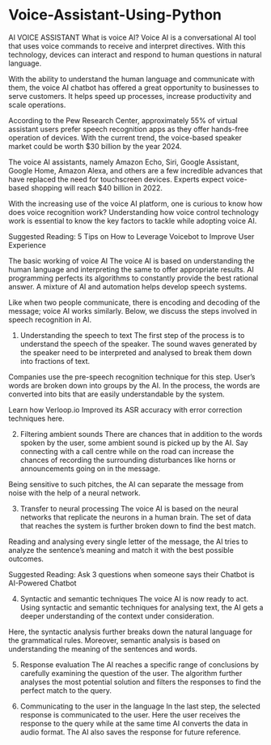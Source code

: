 # Voice-Assistant-Using-Python
AI VOICE ASSISTANT
What is voice AI? 
Voice AI is a conversational AI tool that uses voice commands to receive and interpret directives. With this technology, devices can interact and respond to human questions in natural language.

With the ability to understand the human language and communicate with them, the voice AI chatbot has offered a great opportunity to businesses to serve customers. It helps speed up processes, increase productivity and scale operations. 

According to the Pew Research Center, approximately 55% of virtual assistant users prefer speech recognition apps as they offer hands-free operation of devices. With the current trend, the voice-based speaker market could be worth $30 billion by the year 2024. 

The voice AI assistants, namely Amazon Echo, Siri, Google Assistant, Google Home, Amazon Alexa, and others are a few incredible advances that have replaced the need for touchscreen devices. Experts expect voice-based shopping will reach $40 billion in 2022.

With the increasing use of the voice AI platform, one is curious to know how does voice recognition work? Understanding how voice control technology work is essential to know the key factors to tackle while adopting voice AI.

Suggested Reading: 5 Tips on How to Leverage Voicebot to Improve User Experience

The basic working of voice AI
The voice AI is based on understanding the human language and interpreting the same to offer appropriate results. AI programming perfects its algorithms to constantly provide the best rational answer. A mixture of AI and automation helps develop speech systems.

Like when two people communicate, there is encoding and decoding of the message; voice AI works similarly. Below, we discuss the steps involved in speech recognition in AI. 
1. Understanding the speech to text
The first step of the process is to understand the speech of the speaker. The sound waves generated by the speaker need to be interpreted and analysed to break them down into fractions of text.

Companies use the pre-speech recognition technique for this step. User’s words are broken down into groups by the AI. In the process, the words are converted into bits that are easily understandable by the system. 

Learn how Verloop.io Improved its ASR accuracy with error correction techniques here.

2. Filtering ambient sounds
There are chances that in addition to the words spoken by the user, some ambient sound is picked up by the AI. Say connecting with a call centre while on the road can increase the chances of recording the surrounding disturbances like horns or announcements going on in the message.

Being sensitive to such pitches, the AI can separate the message from noise with the help of a neural network.

3. Transfer to neural processing
The voice AI is based on the neural networks that replicate the neurons in a human brain. The set of data that reaches the system is further broken down to find the best match.

Reading and analysing every single letter of the message, the AI tries to analyze the sentence’s meaning and match it with the best possible outcomes.

Suggested Reading: Ask 3 questions when someone says their Chatbot is AI-Powered Chatbot

4. Syntactic and semantic techniques 
The voice AI is now ready to act. Using syntactic and semantic techniques for analysing text, the AI gets a deeper understanding of the context under consideration.

Here, the syntactic analysis further breaks down the natural language for the grammatical rules. Moreover, semantic analysis is based on understanding the meaning of the sentences and words.

5. Response evaluation
The AI reaches a specific range of conclusions by carefully examining the question of the user. The algorithm further analyses the most potential solution and filters the responses to find the perfect match to the query.

6. Communicating to the user in the language
In the last step, the selected response is communicated to the user. Here the user receives the response to the query while at the same time AI converts the data in audio format. The AI also saves the response for future reference. 
